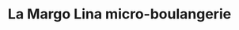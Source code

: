 ---
title: "La Margo Lina micro-boulangerie"
url: /montreal/la-margo-lina-micro-boulangerie/
shop: bakery
---